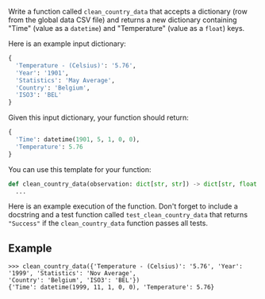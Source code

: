 Write a function called `clean_country_data` that accepts a dictionary (row from the global data
CSV file) and returns a new dictionary containing "Time" (value as a `datetime`) and "Temperature"
(value as a `float`) keys.

Here is an example input dictionary:

```python
{
  'Temperature - (Celsius)': '5.76',
  'Year': '1901',
  'Statistics': 'May Average',
  'Country': 'Belgium',
  'ISO3': 'BEL'
}
```

Given this input dictionary, your function should return:

```python
{
  'Time': datetime(1901, 5, 1, 0, 0),
  'Temperature': 5.76
}
```

You can use this template for your function:

```python
def clean_country_data(observation: dict[str, str]) -> dict[str, float | datetime]:
  ...
```

Here is an example execution of the function. Don't forget to include a docstring and a test function
called `test_clean_country_data` that returns `"Success"` if the `clean_country_data` function passes
all tests.

## Example

```console?lang=python&prompt=>>>
>>> clean_country_data({'Temperature - (Celsius)': '5.76', 'Year': '1999', 'Statistics': 'Nov Average',
'Country': 'Belgium', 'ISO3': 'BEL'})
{'Time': datetime(1999, 11, 1, 0, 0), 'Temperature': 5.76}
```
